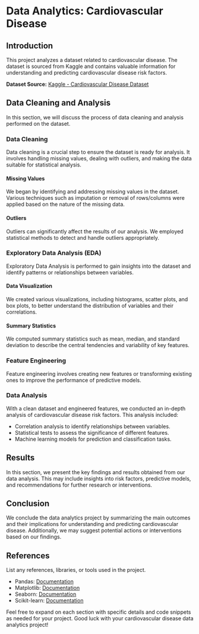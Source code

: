 # Data Analytics: Cardiovascular Disease

## Introduction
This project analyzes a dataset related to cardiovascular disease. The dataset is sourced from Kaggle and contains valuable information for understanding and predicting cardiovascular disease risk factors.

**Dataset Source:** [Kaggle - Cardiovascular Disease Dataset](https://www.kaggle.com/datasets/sulianova/cardiovascular-disease-dataset/)

## Data Cleaning and Analysis
In this section, we will discuss the process of data cleaning and analysis performed on the dataset.

### Data Cleaning
Data cleaning is a crucial step to ensure the dataset is ready for analysis. It involves handling missing values, dealing with outliers, and making the data suitable for statistical analysis.

#### Missing Values
We began by identifying and addressing missing values in the dataset. Various techniques such as imputation or removal of rows/columns were applied based on the nature of the missing data.

#### Outliers
Outliers can significantly affect the results of our analysis. We employed statistical methods to detect and handle outliers appropriately.

### Exploratory Data Analysis (EDA)
Exploratory Data Analysis is performed to gain insights into the dataset and identify patterns or relationships between variables.

#### Data Visualization
We created various visualizations, including histograms, scatter plots, and box plots, to better understand the distribution of variables and their correlations.

#### Summary Statistics
We computed summary statistics such as mean, median, and standard deviation to describe the central tendencies and variability of key features.

### Feature Engineering
Feature engineering involves creating new features or transforming existing ones to improve the performance of predictive models.

### Data Analysis
With a clean dataset and engineered features, we conducted an in-depth analysis of cardiovascular disease risk factors. This analysis included:

- Correlation analysis to identify relationships between variables.
- Statistical tests to assess the significance of different features.
- Machine learning models for prediction and classification tasks.

## Results
In this section, we present the key findings and results obtained from our data analysis. This may include insights into risk factors, predictive models, and recommendations for further research or interventions.

## Conclusion
We conclude the data analytics project by summarizing the main outcomes and their implications for understanding and predicting cardiovascular disease. Additionally, we may suggest potential actions or interventions based on our findings.

## References
List any references, libraries, or tools used in the project.

- Pandas: [Documentation](https://pandas.pydata.org/docs/)
- Matplotlib: [Documentation](https://matplotlib.org/stable/contents.html)
- Seaborn: [Documentation](https://seaborn.pydata.org/)
- Scikit-learn: [Documentation](https://scikit-learn.org/stable/documentation.html)

Feel free to expand on each section with specific details and code snippets as needed for your project. Good luck with your cardiovascular disease data analytics project!
